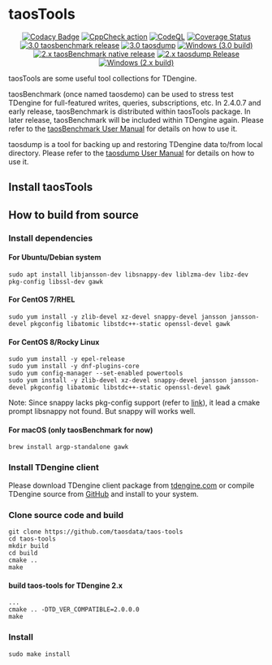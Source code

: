 # taosTools

<div align="center">
<p>

[![Codacy Badge](https://api.codacy.com/project/badge/Grade/7fb6f1cb61ab453580b69e48050dc9be)](https://app.codacy.com/gh/taosdata/taos-tools?utm_source=github.com&utm_medium=referral&utm_content=taosdata/taos-tools&utm_campaign=Badge_Grade_Settings) [![CppCheck action](https://github.com/taosdata/taos-tools/actions/workflows/cppcheck.yml/badge.svg?branch=develop)](https://github.com/taosdata/taos-tools/actions/workflows/cppcheck.yml) [![CodeQL](https://github.com/taosdata/taos-tools/actions/workflows/codeql.yml/badge.svg)](https://github.com/taosdata/taos-tools/actions/workflows/codeql.yml) [![Coverage Status](https://coveralls.io/repos/github/taosdata/taos-tools/badge.svg?branch=develop)](https://coveralls.io/github/taosdata/taos-tools?branch=develop)
<br />
[![3.0 taosbenchmark release](https://github.com/taosdata/taos-tools/actions/workflows/3.0-taosBenchmark-release.yml/badge.svg)](https://github.com/taosdata/taos-tools/actions/workflows/3.0-taosBenchmark-release.yml) [![3.0 taosdump](https://github.com/taosdata/taos-tools/actions/workflows/3.0-taosdump-release.yml/badge.svg)](https://github.com/taosdata/taos-tools/actions/workflows/3.0-taosdump-release.yml) [![Windows (3.0 build)](https://github.com/taosdata/taos-tools/actions/workflows/3.0-windows-build.yml/badge.svg)](https://github.com/taosdata/taos-tools/actions/workflows/3.0-windows-build.yml)
<br />
[![2.x taosBenchmark native release](https://github.com/taosdata/taos-tools/actions/workflows/2.x-taosbenchmark-release.yml/badge.svg)](https://github.com/taosdata/taos-tools/actions/workflows/2.x-taosbenchmark-release.yml) [![2.x taosdump Release](https://github.com/taosdata/taos-tools/actions/workflows/2.x-taosdump-release.yml/badge.svg)](https://github.com/taosdata/taos-tools/actions/workflows/2.x-taosdump-release.yml) [![Windows (2.x build)](https://github.com/taosdata/taos-tools/actions/workflows/2.x-windows-build.yml/badge.svg)](https://github.com/taosdata/taos-tools/actions/workflows/2.x-windows-build.yml)
</p>
</div>

taosTools are some useful tool collections for TDengine.

taosBenchmark (once named taosdemo) can be used to stress test TDengine
for full-featured writes, queries, subscriptions, etc. In 2.4.0.7 and early release, taosBenchmark is distributed within taosTools package. In later release, taosBenchmark will be included within TDengine again. Please refer to
the [taosBenchmark User Manual](https://docs.tdengine.com/reference/taosbenchmark)
for details on how to use it.

taosdump is a tool for backing up and restoring TDengine data to/from local directory.
Please refer to the [taosdump User Manual](https://docs.tdengine.com/reference/taosdump)
for details on how to use it.

## Install taosTools

## How to build from source

### Install dependencies

#### For Ubuntu/Debian system

```shell
sudo apt install libjansson-dev libsnappy-dev liblzma-dev libz-dev pkg-config libssl-dev gawk
```

#### For CentOS 7/RHEL

```shell
sudo yum install -y zlib-devel xz-devel snappy-devel jansson jansson-devel pkgconfig libatomic libstdc++-static openssl-devel gawk
```

#### For CentOS 8/Rocky Linux

```shell
sudo yum install -y epel-release
sudo yum install -y dnf-plugins-core
sudo yum config-manager --set-enabled powertools
sudo yum install -y zlib-devel xz-devel snappy-devel jansson jansson-devel pkgconfig libatomic libstdc++-static openssl-devel gawk
```

Note: Since snappy lacks pkg-config support (refer to [link](https://github.com/google/snappy/pull/86)),
it lead a cmake prompt libsnappy not found. But snappy will works well.

#### For macOS (only taosBenchmark for now)

```shell
brew install argp-standalone gawk
```

### Install TDengine client

Please download TDengine client package from [tdengine.com](https://www.tdengine.com/cn/all-downloads/)
or compile TDengine source from [GitHub](github.com/taosdata/TDengine)
and install to your system.

### Clone source code and build

```shell
git clone https://github.com/taosdata/taos-tools
cd taos-tools
mkdir build
cd build
cmake ..
make
```

#### build taos-tools for TDengine 2.x

```shell
...
cmake .. -DTD_VER_COMPATIBLE=2.0.0.0
make
```

### Install

```shell
sudo make install
```
